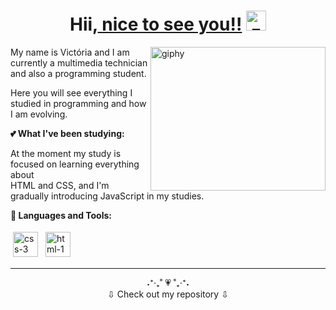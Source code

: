 <link rel="stylesheet" href="style.css" />

<h1 align="center">Hii,<a href="https://www.linkedin.com/in/vict%C3%B3ria-marques-b52495222/" target="_blank"> nice to see you!!</a> <img
src="https://i.ibb.co/KhKNC1g/zc-Xoe8rni-1.gif" alt="zc-Xoe8rni-1" height="32" /></h1>

<a href="https://imgbb.com/"><img align="right" src="https://i.ibb.co/Qv1mtw4/DPrk.gif" alt="giphy" width="280" height="230"></a>

My name is Victória and I am currently a multimedia technician and also a programming student.

Here you will see everything I studied in programming and how I am evolving.

**💕 What I've been studying:**

At the moment my study is focused on learning everything about <br> HTML and CSS, and I'm gradually introducing JavaScript in my studies.

**🌸 Languages and Tools:**

<p>
<!--  -->
<a href="https://ibb.co/zbFsrmw"><img src="https://i.ibb.co/bLF1P6n/css-3.png" alt="css-3" height="40" style="vertical-align:down; margin:4px"></a>
<a href="https://ibb.co/Wg7RjCB"><img src="https://i.ibb.co/Ch4SDLV/html-1.png" alt="html-1" height="40" style="vertical-align:down; margin:4px"></a>
</p>

---

<div align="center">˖⁺‧₊˚ 💗 ˚₊‧⁺˖ <br>⇩ Check out my repository ⇩</div>
